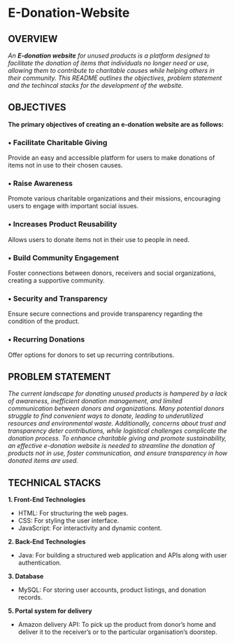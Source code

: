 # E-Donation-Website

## OVERVIEW
*An **E-donation website** for unused products is a platform designed to facilitate the donation of items that individuals no longer need or use,
allowing them to contribute to charitable causes while helping others in their community. This README outlines the objectives, problem statement and the techincal stacks
for the development of the website.*
## OBJECTIVES

**The primary objectives of creating an e-donation website are as follows:**

### •	Facilitate Charitable Giving
Provide an easy and accessible platform for users to make donations of items not in use to their chosen causes.

### •	Raise Awareness
Promote various charitable organizations and their missions, encouraging users to engage with important social issues.

### •	Increases Product Reusability
Allows users to donate items not in their use to people in need.

### •	Build Community Engagement
Foster connections between donors, receivers and social organizations, creating a supportive community.

### •	Security and Transparency
Ensure secure connections and provide transparency regarding the condition of the product. 

### •	Recurring Donations
Offer options for donors to set up recurring contributions.


## PROBLEM STATEMENT

*The current landscape for donating unused products is hampered by a lack of awareness, inefficient donation management, and limited communication between donors and organizations.
Many potential donors struggle to find convenient ways to donate, leading to underutilized resources and environmental waste. 
Additionally, concerns about trust and transparency deter contributions, while logistical challenges complicate the donation process. 
To enhance charitable giving and promote sustainability, an effective e-donation website is needed to streamline the donation of products not in use,
foster communication, and ensure transparency in how donated items are used.*


## TECHNICAL STACKS 

**1. Front-End Technologies**
- HTML: For structuring the web pages.
- CSS: For styling the user interface.
- JavaScript: For interactivity and dynamic content.

**2. Back-End Technologies**
- Java: For building a structured web application and APIs along with user authentication.

**3. Database**
- MySQL: For storing user accounts, product listings, and donation records.

**5. Portal system for delivery**
- Amazon delivery API: To pick up the product from donor’s home and deliver it to the receiver’s or to the particular organisation’s doorstep.



